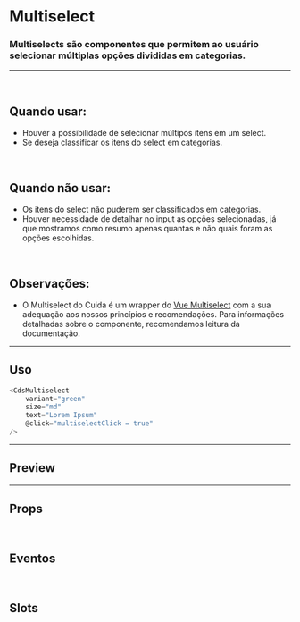 # Multiselect

### Multiselects são componentes que permitem ao usuário selecionar múltiplas opções divididas em categorias.
---
<br>

## Quando usar:
- Houver a possibilidade de selecionar múltipos itens em um select.
- Se deseja classificar os itens do select em categorias.

<br>

## Quando não usar:
- Os itens do select não puderem ser classificados em categorias.
- Houver necessidade de detalhar no input as opções selecionadas, já que mostramos como resumo apenas quantas e não quais foram as opções escolhidas.

<br>

## Observações:
- O Multiselect do Cuida é um wrapper do <a href="https://vue-multiselect.js.org/">Vue Multiselect</a>
com a sua adequação aos nossos princípios e recomendações. Para informações detalhadas sobre o componente, recomendamos
leitura da documentação.

---

## Uso

```js
<CdsMultiselect
	variant="green"
	size="md"
	text="Lorem Ipsum"
	@click="multiselectClick = true"
/>
```

---

## Preview

<PreviewBuilder
	:args
	:events
	:component="CdsMultiselect"
/>

---

## Props

<APITable
	name="CdsMultiselect"
	section="props"
/>
<br>

## Eventos

<APITable
	name="CdsMultiselect"
	section="events"
/>
<br>

## Slots

<APITable
	name="CdsMultiselect"
	section="slots"
/>

<script setup>
import { ref } from 'vue';
import CdsMultiselect from '@/components/Multiselect.vue';
import Multiselect from 'vue-multiselect';

const events = [
	'update:modelValue',
	'remove',
	'select',
	'close'
];

const options = [
	{ title: 'Avengers',},
	{ title: 'Naruto',},
	{ title: 'X-men',},
	{ title: 'The Simpsons',},
	{ title: 'Bananas de pijamas',},
	{ title: 'Pokemon',},
	{ title: 'Digimon',},
	{ title: 'Megamente',},
]

const args = ref({
	options,
	modelValue: [{ title: 'Naruto'}, {title: 'Pokemon'}],
	label: 'Séries',
	optionsField: 'title',
	trackBy: 'title',
	variant: 'green',
});
</script>
